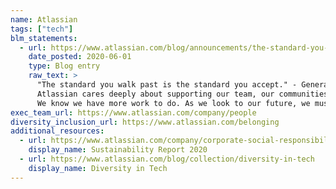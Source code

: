 ```yaml
---
name: Atlassian
tags: ["tech"]
blm_statements:
  - url: https://www.atlassian.com/blog/announcements/the-standard-you-walk-past-is-the-standard-you-accept
    date_posted: 2020-06-01
    type: Blog entry
    raw_text: >
      "The standard you walk past is the standard you accept." - General David John Hurley, Governor-General of Australia
      Atlassian cares deeply about supporting our team, our communities, our planet and our customers. We aren’t perfect, but we are making progress and sharing our journey in our annual Sustainability report.
      We know we have more work to do. As we look to our future, we must think about what stronger leadership for racial justice looks like. It’s not just about creating a diverse Atlassian team. But, this is a start. And we definitely need to do more to hire and retain underrepresented minorities. Which is why we’re committed to being open about where we can improve and where we’re making progress.
exec_team_url: https://www.atlassian.com/company/people
diversity_inclusion_url: https://www.atlassian.com/belonging
additional_resources:
  - url: https://www.atlassian.com/company/corporate-social-responsibility/report
    display_name: Sustainability Report 2020
  - url: https://www.atlassian.com/blog/collection/diversity-in-tech
    display_name: Diversity in Tech
---
```

